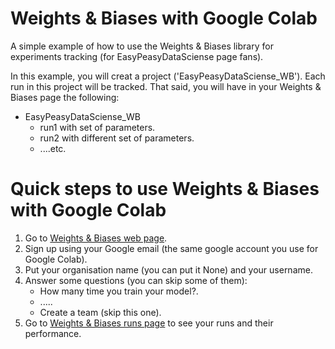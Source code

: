 # Weights &amp; Biases with Google Colab
A simple example of how to use the Weights &amp; Biases library for experiments tracking (for EasyPeasyDataSciense page fans).

In this example, you will creat a project ('EasyPeasyDataSciense_WB'). Each run in this project will be tracked. That said, you will have in your Weights &amp; Biases page the following:
* EasyPeasyDataSciense_WB
    * run1 with set of parameters.
    * run2 with different set of parameters.
    * ....etc.

# Quick steps to use Weights & Biases with Google Colab
1. Go to [Weights & Biases web page](https://wandb.ai/site/pricing).
2. Sign up using your Google email (the same google account you use for Google Colab).
3. Put your organisation name (you can put it None) and your username.
4. Answer some questions (you can skip some of them):
    * How many time you train your model?.
    * .....
    * Create a team (skip this one).
5. Go to [Weights & Biases runs page](https://wandb.ai/home) to see your runs and their performance.
